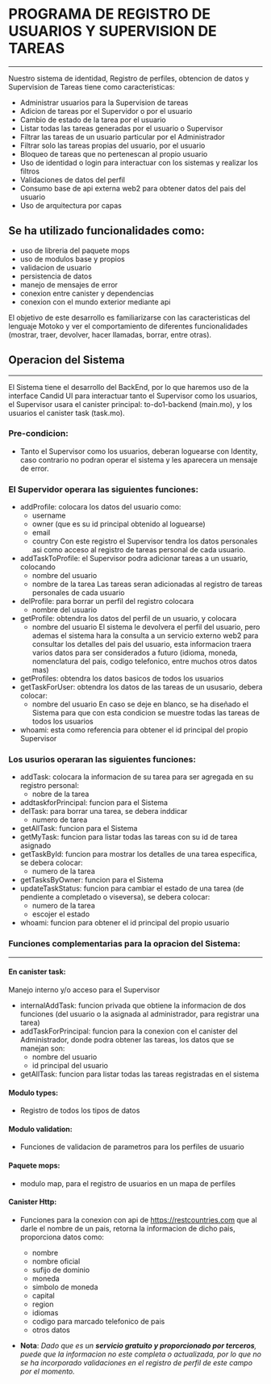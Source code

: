 # PROGRAMA DE REGISTRO DE USUARIOS Y SUPERVISION DE TAREAS
---
Nuestro sistema de identidad, Registro de perfiles, obtencion de datos y Supervision de
Tareas tiene como caracteristicas:

- Administrar usuarios para la Supervision de tareas
- Adicion de tareas por el Supervidor o por el usuario
- Cambio de estado de la tarea por el usuario
- Listar todas las tareas generadas por el usuario o Supervisor
- Filtrar las tareas de un usuario particular por el Administrador
- Filtrar solo las tareas propias del usuario, por el usuario
- Bloqueo de tareas que no pertenescan al propio usuario
- Uso de identidad o login para interactuar con los sistemas y realizar los filtros
- Validaciones de datos del perfil
- Consumo base de api externa web2 para obtener datos del pais del usuario 
- Uso de arquitectura por capas

## Se ha utilizado funcionalidades como:

- uso de libreria del paquete mops
- uso de modulos base y propios
- validacion de usuario
- persistencia de datos
- manejo de mensajes de error
- conexion entre canister y dependencias
- conexion con el mundo exterior mediante api

El objetivo de este desarrollo es familiarizarse con las caracteristicas del lenguaje Motoko  y 
ver el comportamiento de diferentes funcionalidades (mostrar,
traer, devolver, hacer llamadas, borrar, entre otras).


## Operacion del Sistema
---
El Sistema tiene el desarrollo del BackEnd, por lo que haremos uso de la interface Candid UI para interactuar tanto el Supervisor como los usuarios, el Supervisor usara el canister principal: to-do1-backend (main.mo), y los usuarios el canister task (task.mo).

### Pre-condicion:
- Tanto el Supervisor como los usuarios, deberan loguearse con Identity, caso contrario no podran operar el sistema y les aparecera un mensaje de error.

### El Supervidor operara las siguientes funciones:

-  addProfile: colocara los datos del usuario como:
    - username
    - owner (que es su id principal obtenido al loguearse)
    - email
    - country
    Con este registro el Supervisor tendra los datos personales asi como acceso al
    registro de tareas personal de cada usuario.
- addTaskToProfile: el Supervisor podra adicionar tareas a un usuario, colocando
    - nombre del usuario
    - nombre de la tarea
    Las tareas seran adicionadas al registro de tareas personales de cada usuario
- delProfile: para borrar un perfil del registro colocara
    - nombre del usuario
- getProfile: obtendra los datos del perfil de un usuario, y colocara
    - nombre del usuario
    El sistema le devolvera el perfil del usuario, pero ademas el sistema hara la consulta
    a un servicio externo web2 para consultar los detalles del pais del usuario, esta
    informacion traera varios datos para ser considerados a futuro (idioma, moneda,
    nomenclatura del pais, codigo telefonico, entre muchos otros datos mas)
- getProfiles: obtendra los datos basicos de todos los usuarios
- getTaskForUser: obtendra los datos de las tareas de un ususario, debera colocar:
    - nombre del usuario
    En caso se deje en blanco, se ha diseñado el Sistema para que con esta condicion se
    muestre todas las tareas de todos los usuarios
- whoami: esta como referencia para obtener el id principal del propio Supervisor

### Los usurios operaran las siguientes funciones:

- addTask: colocara la informacion de su tarea para ser agregada en su registro personal:
    - nobre de la tarea
- addtaskforPrincipal: funcion para el Sistema
- delTask:  para borrar una tarea, se debera inddicar
    - numero de tarea
- getAllTask: funcion para el Sistema
- getMyTask: funcion para listar todas las tareas con su id de tarea asignado
- getTaskById: funcion para mostrar los detalles de una tarea especifica, se debera colocar:
    - numero de la tarea
- getTasksByOwner: funcion para el Sistema
- updateTaskStatus: funcion para cambiar el estado de una tarea (de pendiente a completado
o viseversa), se debera colocar:
    - numero de la tarea
    - escojer el estado
- whoami: funcion para obtener el id principal del propio usuario

### Funciones complementarias para la opracion del Sistema:
---
#### En canister task: 
Manejo interno y/o acceso para el Supervisor

- internalAddTask: funcion privada que obtiene la informacion de dos funciones (del
usuario o la asignada al administrador, para registrar una tarea)
- addTaskForPrincipal: funcion para la conexion con el canister del Administrador, donde
podra obtener las tareas, los datos que se manejan son:
    - nombre del usuario
    - id principal del usuario
- getAllTask: funcion para listar todas las tareas registradas en el sistema

#### Modulo types:

- Registro de todos los tipos de datos

#### Modulo validation:

- Funciones de validacion de parametros para los perfiles de usuario

#### Paquete mops:

- modulo map, para el registro de usuarios en un mapa de perfiles

#### Canister Http:

- Funciones para la conexion con api de https://restcountries.com que al darle el nombre
de un pais, retorna la informacion de dicho pais, proporciona datos como:
    - nombre
    - nombre oficial
    - sufijo de dominio
    - moneda
    - simbolo de moneda
    - capital
    - region
    - idiomas
    - codigo para marcado telefonico de pais
    - otros datos

- **Nota**:
*Dado que es un **servicio gratuito y proporcionado por terceros**, puede que la 
informacion no este completa o actualizada, por lo que no se ha incorporado validaciones 
en el registro de perfil de este campo por el momento.* 